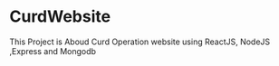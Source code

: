 # CurdWebsite
This Project is Aboud Curd Operation website using ReactJS, NodeJS ,Express and Mongodb
